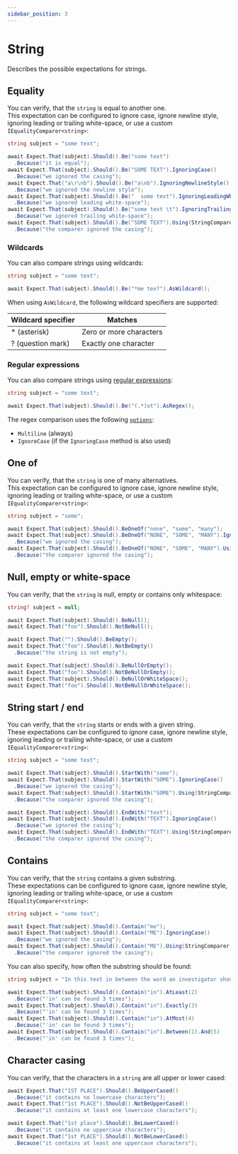 ```yaml
---
sidebar_position: 3
---
```


# String

Describes the possible expectations for strings.

## Equality

You can verify, that the `string` is equal to another one.  
This expectation can be configured to ignore case, ignore newline style, ignoring leading or trailing white-space, or use a custom `IEqualityComparer<string>`:
```csharp
string subject = "some text";

await Expect.That(subject).Should().Be("some text")
  .Because("it is equal");
await Expect.That(subject).Should().Be("SOME TEXT").IgnoringCase()
  .Because("we ignored the casing");
await Expect.That("a\r\nb").Should().Be("a\nb").IgnoringNewlineStyle()
  .Because("we ignored the newline style");
await Expect.That(subject).Should().Be("  some text").IgnoringLeadingWhiteSpace()
  .Because("we ignored leading white-space");
await Expect.That(subject).Should().Be("some text \t").IgnoringTrailingWhiteSpace()
  .Because("we ignored trailing white-space");
await Expect.That(subject).Should().Be("SOME TEXT").Using(StringComparer.OrdinalIgnoreCase)
  .Because("the comparer ignored the casing");
```

### Wildcards

You can also compare strings using wildcards:
```csharp
string subject = "some text";

await Expect.That(subject).Should().Be("*me tex?").AsWildcard();
```

When using `AsWildcard`, the following wildcard specifiers are supported:

| Wildcard specifier | Matches                 |
|--------------------|-------------------------|
| * (asterisk)       | Zero or more characters |
| ? (question mark)  | Exactly one character   |

### Regular expressions

You can also compare strings using [regular expressions](https://learn.microsoft.com/en-us/dotnet/standard/base-types/regular-expressions):
```csharp
string subject = "some text";

await Expect.That(subject).Should().Be("(.*)xt").AsRegex();
```

The regex comparison uses the following [`options`](https://learn.microsoft.com/en-us/dotnet/api/system.text.regularexpressions.regexoptions?view=net-8.0#fields):
- `Multiline` (always)
- `IgnoreCase` (if the `IgnoringCase` method is also used)


## One of

You can verify, that the `string` is one of many alternatives.  
This expectation can be configured to ignore case, ignore newline style, ignoring leading or trailing white-space, or use a custom `IEqualityComparer<string>`:

```csharp
string subject = "some";

await Expect.That(subject).Should().BeOneOf("none", "some", "many");
await Expect.That(subject).Should().BeOneOf("NONE", "SOME", "MANY").IgnoringCase()
  .Because("we ignored the casing");
await Expect.That(subject).Should().BeOneOf("NONE", "SOME", "MANY").Using(StringComparer.OrdinalIgnoreCase)
  .Because("the comparer ignored the casing");
```


## Null, empty or white-space

You can verify, that the `string` is null, empty or contains only whitespace:
```csharp
string? subject = null;

await Expect.That(subject).Should().BeNull();
await Expect.That("foo").Should().NotBeNull();

await Expect.That("").Should().BeEmpty();
await Expect.That("foo").Should().NotBeEmpty()
  .Because("the string is not empty");

await Expect.That(subject).Should().BeNullOrEmpty();
await Expect.That("foo").Should().NotBeNullOrEmpty();
await Expect.That(subject).Should().BeNullOrWhiteSpace();
await Expect.That("foo").Should().NotBeNullOrWhiteSpace();
```


## String start / end

You can verify, that the `string` starts or ends with a given string.  
These expectations can be configured to ignore case, ignore newline style, ignoring leading or trailing white-space, or use a custom `IEqualityComparer<string>`:
```csharp
string subject = "some text";

await Expect.That(subject).Should().StartWith("some");
await Expect.That(subject).Should().StartWith("SOME").IgnoringCase()
  .Because("we ignored the casing");
await Expect.That(subject).Should().StartWith("SOME").Using(StringComparer.OrdinalIgnoreCase)
  .Because("the comparer ignored the casing");

await Expect.That(subject).Should().EndWith("text");
await Expect.That(subject).Should().EndWith("TEXT").IgnoringCase()
  .Because("we ignored the casing");
await Expect.That(subject).Should().EndWith("TEXT").Using(StringComparer.OrdinalIgnoreCase)
  .Because("the comparer ignored the casing");
```


## Contains

You can verify, that the `string` contains a given substring.  
These expectations can be configured to ignore case, ignore newline style, ignoring leading or trailing white-space, or use a custom `IEqualityComparer<string>`:
```csharp
string subject = "some text";

await Expect.That(subject).Should().Contain("me");
await Expect.That(subject).Should().Contain("ME").IgnoringCase()
  .Because("we ignored the casing");
await Expect.That(subject).Should().Contain("ME").Using(StringComparer.OrdinalIgnoreCase)
  .Because("the comparer ignored the casing");
```

You can also specify, how often the substring should be found:
```csharp
string subject = "In this text in between the word an investigator should find the word 'IN' multiple times.";

await Expect.That(subject).Should().Contain("in").AtLeast(2)
  .Because("'in' can be found 3 times");
await Expect.That(subject).Should().Contain("in").Exactly(3)
  .Because("'in' can be found 3 times");
await Expect.That(subject).Should().Contain("in").AtMost(4)
  .Because("'in' can be found 3 times");
await Expect.That(subject).Should().Contain("in").Between(1).And(5)
  .Because("'in' can be found 3 times");
```


## Character casing

You can verify, that the characters in a `string` are all upper or lower cased:
```csharp
await Expect.That("1ST PLACE").Should().BeUpperCased()
  .Because("it contains no lowercase characters");
await Expect.That("1st PLACE").Should().NotBeUpperCased()
  .Because("it contains at least one lowercase characters");

await Expect.That("1st place").Should().BeLowerCased()
  .Because("it contains no uppercase characters");
await Expect.That("1st PLACE").Should().NotBeLowerCased()
  .Because("it contains at least one uppercase characters");
```
